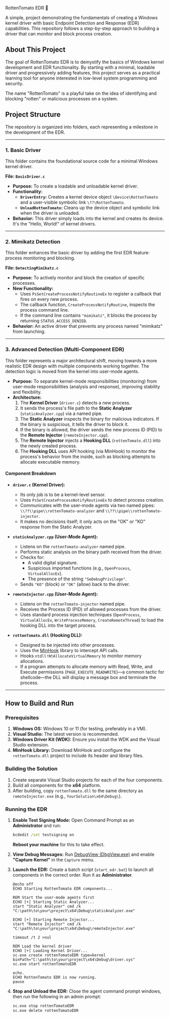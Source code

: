 RottenTomato EDR 🍅

A simple, project demonstrating the fundamentals of creating a Windows kernel driver with basic Endpoint Detection and Response (EDR) capabilities. This repository follows a step-by-step approach to building a driver that can monitor and block process creation.

## About This Project

The goal of RottenTomato EDR is to demystify the basics of Windows kernel development and EDR functionality. By starting with a minimal, loadable driver and progressively adding features, this project serves as a practical learning tool for anyone interested in low-level system programming and security.

The name "RottenTomato" is a playful take on the idea of identifying and blocking "rotten" or malicious processes on a system.

## Project Structure

The repository is organized into folders, each representing a milestone in the development of the EDR.

---

### 1. Basic Driver

This folder contains the foundational source code for a minimal Windows kernel driver.

**File: `BasicDriver.c`**

* **Purpose:** To create a loadable and unloadable kernel driver.
* **Functionality:**
    * **`DriverEntry`:** Creates a kernel device object `\Device\RottenTomato` and a user-visible symbolic link `\??\RottenTomato`.
    * **`UnloadRottenTomato`:** Cleans up the device object and symbolic link when the driver is unloaded.
* **Behavior:** This driver simply loads into the kernel and creates its device. It's the "Hello, World!" of kernel drivers.

---

### 2. Mimikatz Detection

This folder enhances the basic driver by adding the first EDR feature: process monitoring and blocking.

**File: `DetectingMimikatz.c`**

* **Purpose:** To actively monitor and block the creation of specific processes.
* **New Functionality:**
    * Uses `PsSetCreateProcessNotifyRoutineEx` to register a callback that fires on every new process.
    * The callback function, `CreateProcessNotifyRoutine`, inspects the process command line.
    * If the command line contains `"mimikatz"`, it blocks the process by returning `STATUS_ACCESS_DENIED`.
* **Behavior:** An active driver that prevents any process named "mimikatz" from launching.

---

### 3. Advanced Detection (Multi-Component EDR)

This folder represents a major architectural shift, moving towards a more realistic EDR design with multiple components working together. The detection logic is moved from the kernel into user-mode agents.

* **Purpose:** To separate kernel-mode responsibilities (monitoring) from user-mode responsibilities (analysis and response), improving stability and flexibility.
* **Architecture:**
    1.  The **Kernel Driver** (`driver.c`) detects a new process.
    2.  It sends the process's file path to the **Static Analyzer** (`staticAnalyzer.cpp`) via a named pipe.
    3.  The **Static Analyzer** inspects the binary for malicious indicators. If the binary is suspicious, it tells the driver to block it.
    4.  If the binary is allowed, the driver sends the new process ID (PID) to the **Remote Injector** (`remoteInjector.cpp`).
    5.  The **Remote Injector** injects a **Hooking DLL** (`rottenTomato.dll`) into the newly created process.
    6.  The **Hooking DLL** uses API hooking (via MinHook) to monitor the process's behavior from the inside, such as blocking attempts to allocate executable memory.

#### Component Breakdown

* **`driver.c` (Kernel Driver):**
    * Its only job is to be a kernel-level sensor.
    * Uses `PsSetCreateProcessNotifyRoutineEx` to detect process creation.
    * Communicates with the user-mode agents via two named pipes: `\\??\\pipe\\rottenTomato-analyzer` and `\\??\\pipe\\rottenTomato-injector`.
    * It makes no decisions itself; it only acts on the "OK" or "KO" response from the Static Analyzer.

* **`staticAnalyzer.cpp` (User-Mode Agent):**
    * Listens on the `rottenTomato-analyzer` named pipe.
    * Performs static analysis on the binary path received from the driver.
    * Checks for:
        * A valid digital signature.
        * Suspicious imported functions (e.g., `OpenProcess`, `VirtualAllocEx`).
        * The presence of the string `"SeDebugPrivilege"`.
    * Sends `"KO"` (block) or `"OK"` (allow) back to the driver.

* **`remoteInjector.cpp` (User-Mode Agent):**
    * Listens on the `rottenTomato-injector` named pipe.
    * Receives the Process ID (PID) of allowed processes from the driver.
    * Uses standard process injection techniques (`OpenProcess`, `VirtualAllocEx`, `WriteProcessMemory`, `CreateRemoteThread`) to load the hooking DLL into the target process.

* **`rottenTomato.dll` (Hooking DLL):**
    * Designed to be injected into other processes.
    * Uses the [MinHook](https://github.com/TsudaKageyu/minhook) library to intercept API calls.
    * Hooks `ntdll!NtAllocateVirtualMemory` to monitor memory allocations.
    * If a program attempts to allocate memory with Read, Write, and Execute permissions (`PAGE_EXECUTE_READWRITE`)—a common tactic for shellcode—the DLL will display a message box and terminate the process.

---

## How to Build and Run

### Prerequisites

1.  **Windows OS:** Windows 10 or 11 (for testing, preferably in a VM).
2.  **Visual Studio:** The latest version is recommended.
3.  **Windows Driver Kit (WDK):** Ensure you install the WDK and the Visual Studio extension.
4.  **MinHook Library:** Download MinHook and configure the `rottenTomato.dll` project to include its header and library files.

### Building the Solution

1.  Create separate Visual Studio projects for each of the four components.
2.  Build all components for the **x64** platform.
3.  After building, copy `rottenTomato.dll` to the same directory as `remoteInjector.exe` (e.g., `YourSolution\x64\Debug\`).

### Running the EDR

1.  **Enable Test Signing Mode:** Open Command Prompt as an **Administrator** and run:
    ```cmd
    bcdedit /set testsigning on
    ```
    **Reboot your machine** for this to take effect.

2.  **View Debug Messages:** Run [DebugView (DbgView.exe)](https://learn.microsoft.com/en-us/sysinternals/downloads/debugview) and enable **"Capture Kernel"** in the `Capture` menu.

3.  **Launch the EDR:** Create a batch script (`start_edr.bat`) to launch all components in the correct order. Run it as **Administrator**.
    ```batch
    @echo off
    ECHO Starting RottenTomato EDR components...

    REM Start the user-mode agents first
    ECHO [+] Starting Static Analyzer...
    start "Static Analyzer" cmd /k "C:\path\to\your\project\x64\Debug\staticAnalyzer.exe"

    ECHO [+] Starting Remote Injector...
    start "Remote Injector" cmd /k "C:\path\to\your\project\x64\Debug\remoteInjector.exe"

    timeout /t 2 >nul

    REM Load the kernel driver
    ECHO [+] Loading Kernel Driver...
    sc.exe create rottenTomatoEDR type=kernel binPath="C:\path\to\your\project\x64\Debug\driver.sys"
    sc.exe start rottenTomatoEDR

    echo.
    ECHO RottenTomato EDR is now running.
    pause
    ```

4.  **Stop and Unload the EDR:** Close the agent command prompt windows, then run the following in an admin prompt:
    ```cmd
    sc.exe stop rottenTomatoEDR
    sc.exe delete rottenTomatoEDR
    ```
